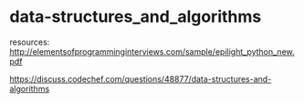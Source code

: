 # data-structures_and_algorithms

resources:
http://elementsofprogramminginterviews.com/sample/epilight_python_new.pdf

https://discuss.codechef.com/questions/48877/data-structures-and-algorithms